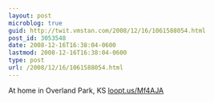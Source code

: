 ```yaml
---
layout: post
microblog: true
guid: http://twit.vmstan.com/2008/12/16/1061588054.html
post_id: 3053548
date: 2008-12-16T16:38:04-0600
lastmod: 2008-12-16T16:38:04-0600
type: post
url: /2008/12/16/1061588054.html
---
```

At home in Overland Park, KS [loopt.us/Mf4AJA](http://loopt.us/Mf4AJA)
